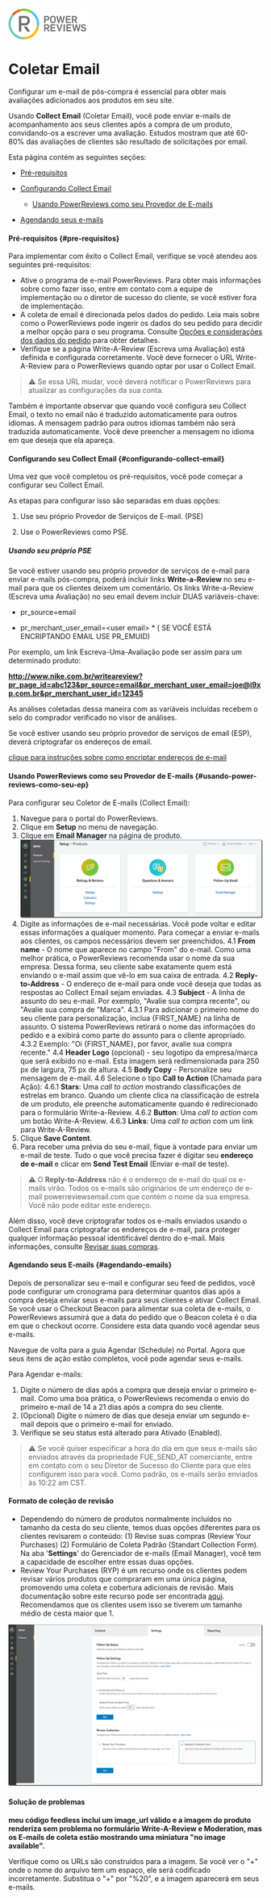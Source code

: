 ![logo](img/PR_logo.png)

# Coletar Email

Configurar um e-mail de pós-compra é essencial para obter mais avaliações adicionados aos produtos em seu site.

Usando **Collect Email** (Coletar Email), você pode enviar e-mails de acompanhamento aos seus clientes após a compra de um produto, convidando-os a escrever uma avaliação. Estudos mostram que até 60-80% das avaliações de clientes são resultado de solicitações por email.

Esta página contém as seguintes seções:
* [Pré-requisitos](#pre-requisitos)

* [Configurando Collect Email](#configurando-collect-email)

  * [Usando PowerReviews como seu Provedor de E-mails](#usando-power-reviews-como-seu-ep)

* [Agendando seus e-mails](#agendando-emails)

#### Pré-requisitos {#pre-requisitos}

Para implementar com êxito o Collect Email, verifique se você atendeu aos seguintes pré-requisitos:

* Ative o programa de e-mail PowerReviews. Para obter mais informações sobre como fazer isso, entre em contato com a equipe de implementação ou o diretor de sucesso do cliente, se você estiver fora de implementação.
* A coleta de email é direcionada pelos dados do pedido. Leia mais sobre como o PowerReviews pode ingerir os dados do seu pedido para decidir a melhor opção para o seu programa. Consulte [Opções e considerações dos dados do pedido]() para obter detalhes.
* Verifique se a página Write-A-Review (Escreva uma Avaliação) está definida e configurada corretamente. Você deve fornecer o URL Write-A-Review para o PowerReviews quando optar por usar o Collect Email.

> :warning: Se essa URL mudar, você deverá notificar o PowerReviews para atualizar as configurações da sua conta.

Também é importante observar que quando você configura seu Collect Email, o texto no email não é traduzido automaticamente para outros idiomas. A mensagem padrão para outros idiomas também não será traduzida automaticamente. Você deve preencher a mensagem no idioma em que deseja que ela apareça.

#### Configurando seu Collect Email {#configurando-collect-email}

Uma vez que você completou os pré-requisitos, você pode começar a configurar seu Collect Email.

As etapas para configurar isso são separadas em duas opções:

1. Use seu próprio Provedor de Serviços de E-mail. (PSE)

2. Use o PowerReviews como PSE.

##### Usando seu próprio PSE

Se você estiver usando seu próprio provedor de serviços de e-mail para enviar e-mails pós-compra, poderá incluir links **Write-a-Review** no seu e-mail para que os clientes deixem um comentário. Os links Write-a-Review (Escreva uma Avaliação) no seu email devem incluir DUAS variáveis-chave:

* pr_source=email

* pr_merchant_user_email=\<user email> * ( SE VOCÊ ESTÁ ENCRIPTANDO EMAIL USE PR_EMUID)

Por exemplo, um link Escreva-Uma-Avaliação pode ser assim para um determinado produto:

**http://www.nike.com.br/writeareview?pr_page_id=abc123&pr_source=email&pr_merchant_user_email=joe@i9xp.com.br&pr_merchant_user_id=12345**

As análises coletadas dessa maneira com as variáveis incluídas recebem o selo do comprador verificado no visor de análises.

Se você estiver usando seu próprio provedor de serviços de email (ESP), deverá criptografar os endereços de email.

[clique para instruções sobre como encriptar endereços de e-mail](encripting-emails.md)

#### Usando PowerReviews como seu Provedor de E-mails {#usando-power-reviews-como-seu-ep}

Para configurar seu Coletor de E-mails (Collect Email):

1. Navegue para o portal do PowerReviews.
2. Clique em **Setup** no menu de navegação.
3. Clique em **Email Manager** na página de produto.
![screenshot](img/Email&#32;update&#32;1_1013x327.png)
4. Digite as informações de e-mail necessárias. Você pode voltar e editar essas informações a qualquer momento. Para começar a enviar e-mails aos clientes, os campos necessários devem ser preenchidos.
 4.1 **From name** - O nome que aparece no campo "From" do e-mail. Como uma melhor prática, o PowerReviews recomenda usar o nome da sua empresa. Dessa forma, seu cliente sabe exatamente quem está enviando o e-mail assim que vê-lo em sua caixa de entrada.
 4.2 **Reply-to-Address** - O endereço de e-mail para onde você deseja que todas as respostas ao Collect Email sejam enviadas.
 4.3 **Subject** - A linha de assunto do seu e-mail. Por exemplo, "Avalie sua compra recente", ou "Avalie sua compra de "Marca".
  4.3.1 Para adicionar o primeiro nome do seu cliente para personalização, inclua {FIRST_NAME} na linha de assunto. O sistema PowerReviews retirará o nome das informações do pedido e a exibirá como parte do assunto para o cliente apropriado.
  4.3.2 Exemplo: "Oi {FIRST_NAME}, por favor, avalie sua compra recente."
 4.4 **Header Logo** (opcional) - seu logotipo da empresa/marca que será exibido no e-mail. Esta imagem será redimensionada para 250 px de largura, 75 px de altura.
 4.5 **Body Copy** - Personalize seu mensagem de e-mail.
 4.6 Selecione o tipo **Call to Action** (Chamada para Ação):
  4.6.1 **Stars**: Uma _call to action_ mostrando classificações de estrelas em branco. Quando um cliente clica na classificação de estrela de um produto, ele preenche automaticamente quando é redirecionado para o formulário Write-a-Review.
  4.6.2 **Button**: Uma _call to action_ com um botão Write-A-Review.
  4.6.3 **Links**: Uma _call to action_ com um link para Write-A-Review.
5. Clique **Save Content**.
6. Para receber uma prévia do seu e-mail, fique à vontade para enviar um e-mail de teste. Tudo o que você precisa fazer é digitar seu **endereço de e-mail** e clicar em **Send Test Email** (Enviar e-mail de teste).

 > :warning: O **Reply-to-Address** não é o endereço de e-mail do qual os e-mails virão. Todos os e-mails são originários de um endereço de e-mail powerreviewsemail.com que contém o nome da sua empresa. Você não pode editar este endereço.

 Além disso, você deve criptografar todos os e-mails enviados usando o Collect Email para criptografar os endereços de e-mail, para proteger qualquer informação pessoal identificável dentro do e-mail. Mais informações, consulte [Revisar suas compras](review-your-purchases.md).

#### Agendando seus E-mails {#agendando-emails}

 Depois de personalizar seu e-mail e configurar seu feed de pedidos, você pode configurar um cronograma para determinar quantos dias após a compra deseja enviar seus e-mails para seus clientes e ativar Collect Email. Se você usar o Checkout Beacon para alimentar sua coleta de e-mails, o PowerReviews assumirá que a data do pedido que o Beacon coleta é o dia em que o checkout ocorre. Considere esta data quando você agendar seus e-mails.

 Navegue de volta para a guia Agendar (Schedule) no Portal. Agora que seus itens de ação estão completos, você pode agendar seus e-mails.

Para Agendar e-mails:

1. Digite o número de dias após a compra que deseja enviar o primeiro e-mail. Como uma boa prática, o PowerReviews recomenda o envio do primeiro e-mail de 14 a 21 dias após a compra do seu cliente.
2. (Opcional) Digite o número de dias que deseja enviar um segundo e-mail depois que o primeiro e-mail for enviado.
3. Verifique se seu status está alterado para Ativado (Enabled).

> :warning: Se você quiser especificar a hora do dia em que seus e-mails são enviados através da propriedade FUE_SEND_AT comerciante, entre em contato com o seu Diretor de Sucesso do Cliente para que eles configurem isso para você. Como padrão, os e-mails serão enviados às 10:22 am CST.

#### Formato de coleção de revisão

* Dependendo do número de produtos normalmente incluídos no tamanho da cesta do seu cliente, temos duas opções diferentes para os clientes revisarem o conteúdo: (1) Revise suas compras (Review Your Purchases) (2) Formulário de Coleta Padrão (Standart Collection Form). Na aba '**Settings**' do Gerenciador de e-mails (Email Manager), você tem a capacidade de escolher entre essas duas opções.
* Review Your Purchases (RYP) é um recurso onde os clientes podem revisar vários produtos que compraram em uma única página, promovendo uma coleta e cobertura adicionais de revisão. Mais documentação sobre este recurso pode ser encontrada [aqui](review-your-purchases.md). Recomendamos que os clientes usem isso se tiverem um tamanho médio de cesta maior que 1.

![screenshot](img/Review&#32;Collection&#32;Format.png)

#### Solução de problemas

**meu código feedless inclui um image_url válido e a imagem do produto renderiza sem problema no formulário Write-A-Review e Moderation, mas os E-mails de coleta estão mostrando uma miniatura "no image available".**

Verifique como os URLs são construídos para a imagem. Se você ver o "+" onde o nome do arquivo tem um espaço, ele será codificado incorretamente. Substitua o "+" por "%20", e a imagem aparecerá em seus e-mails.
